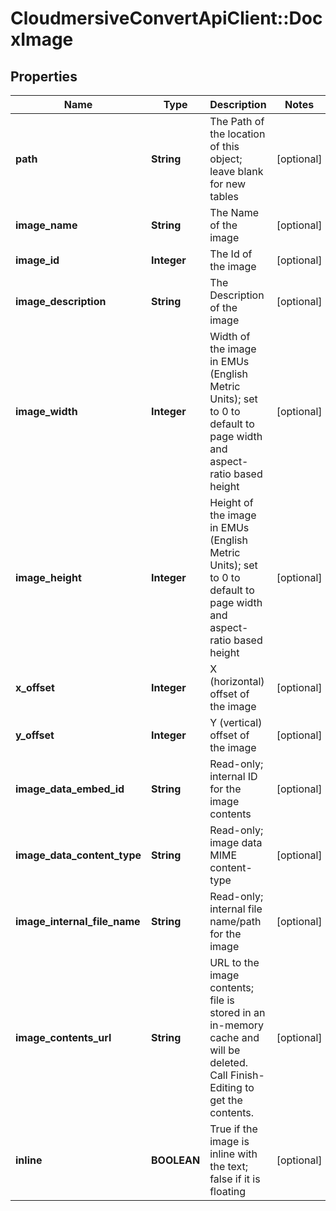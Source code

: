 # CloudmersiveConvertApiClient::DocxImage

## Properties
Name | Type | Description | Notes
------------ | ------------- | ------------- | -------------
**path** | **String** | The Path of the location of this object; leave blank for new tables | [optional] 
**image_name** | **String** | The Name of the image | [optional] 
**image_id** | **Integer** | The Id of the image | [optional] 
**image_description** | **String** | The Description of the image | [optional] 
**image_width** | **Integer** | Width of the image in EMUs (English Metric Units); set to 0 to default to page width and aspect-ratio based height | [optional] 
**image_height** | **Integer** | Height of the image in EMUs (English Metric Units); set to 0 to default to page width and aspect-ratio based height | [optional] 
**x_offset** | **Integer** | X (horizontal) offset of the image | [optional] 
**y_offset** | **Integer** | Y (vertical) offset of the image | [optional] 
**image_data_embed_id** | **String** | Read-only; internal ID for the image contents | [optional] 
**image_data_content_type** | **String** | Read-only; image data MIME content-type | [optional] 
**image_internal_file_name** | **String** | Read-only; internal file name/path for the image | [optional] 
**image_contents_url** | **String** | URL to the image contents; file is stored in an in-memory cache and will be deleted.  Call Finish-Editing to get the contents. | [optional] 
**inline** | **BOOLEAN** | True if the image is inline with the text; false if it is floating | [optional] 


